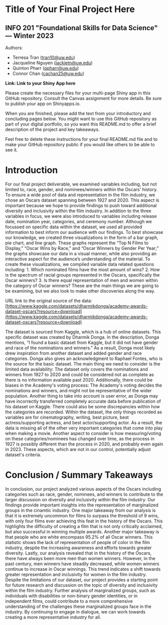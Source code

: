# Title of Your Final Project Here 
## INFO 201 "Foundational Skills for Data Science" — Winter 2023

Authors:
- Terresa Tran (tran10@uw.edu)
- Jacqueline Nguyen (jackietn@uw.edu)
- Quinton Pharr (qpharr@uw.edu)
- Connor Chan (cachan25@uw.edu)

**Link: Link to your Shiny App here**

Please create the necessary files for your multi-page Shiny app in this GitHub repository. Consult the Canvas assignment for more details. Be sure to publish your app on Shinyapps.io.

When you are finished, please add the text from your introductory and concluding pages below. You might want to use this GitHub repository as part of your digital portfolio, so you want this README.md to offer a brief description of the project and key takeaways.

Feel free to delete these instructions for your final README.md file and to make your GitHub repository public if you would like others to be able to see it. 

# Introduction
For our final project deliverable, we examined variables including, but not limited to, race, gender, and nominees/winners within the Oscars' history. To ensure a wide pool of data and representation in the film industry, we chose an Oscars dataset spanning between 1927 and 2020. This aspect is important because we hope to provide findings to push toward additional diversity and inclusivity within the film industry. In addition to the three variables in focus, we were also introduced to variables including release date, nomination year, categories, and ceremony number. Although we focussed on specific data within the dataset, we used all provided information to best inform our audience with our findings.
To best showcase our knowledge, we created three visualizations in the form of a bar graph, pie chart, and line graph. These graphs represent the “Top N Films to Display,” “Oscar Wins by Race,” and “Oscar Winners by Gender Per Year;” the graphs showcase our data in a visual manner, while also providing an interactive aspect for the audience’s understanding of the material.
To create these visualizations, we compiled variable data related questions including: 1. Which nominated films have the most amount of wins? 2. How is the spectrum of racial groups represented in the Oscars, specifically the Oscar winners? 3. Is there equal representation of men and women within the category of Oscar winners? These are the main things we are going to be examining, but we also look to make other discoveries along the way.

URL link to the original source of the data:
[https://www.kaggle.com/datasets/dharmikdonga/academy-awards-dataset-oscars?resource=download](https://www.kaggle.com/datasets/dharmikdonga/academy-awards-dataset-oscars?resource=download)

The dataset is sourced from Kaggle, which is a hub of online datasets. This specific dataset was created by Dharmik Donga. In the description, Donga mentions, “I found a basic dataset from Kaggle, but it did not have gender and race of the nominations and winners.” As a result, Donga most likely drew inspiration from another dataset and added gender and race categories. Donga also gives an acknowledgment to Raphael Fontes, who is the source for the basic dataset.
The main thing we need to consider is the limited data availability: The dataset only covers the nominations and winners from 1927 to 2020 and could be considered not as complete as there is no information available past 2020. Additionally, there could be biases in the Academy's voting process: The Academy's voting decides the nominations and winners, and might not be representative of the wider population. Another thing to take into account is user error, as Donga may have incorrectly transferred completely accurate data before publication of his dataset on Kaggle.
There could also be some discrepancies within how the categories are recorded. Within the dataset, the only things recorded as variables are for cinematography, writing, best picture, best actress/supporting actress, and best actor/supporting actor. As a result, the data is missing all of the other very important categories that come into play when making a movie. Another aspect to consider is how measuring/voting on these categories/nominees has changed over time, as the process in 1927 is possibly different than the process in 2020, and probably even again in 2023. These aspects, which are not in our control, potentially adjust dataset's criteria.

# Conclusion / Summary Takeaways
In conclusion, our project analyzed various aspects of the Oscars including categories such as race, gender, nominees, and winners to contribute to the larger discussion on diversity and inclusivity within the film industry. Our findings provide important insights into the representation of marginalized groups in the cinamtic industry.
One major takeaway from our analysis is that it is extremely uncommon for films to surpass the threshold of 9 wins, with only four films ever achieving this feat in the history of the Oscars. This highlights the difficulty of creating a film that is not only critically acclaimed, but also successful in winning multiple awards.
Another major takeaway is that people who are white encompass 95.2% of all Oscar winners. This statistic shows the lack of representation of people of color in the film industry, despite the increasing awareness and efforts towards greater diversity.
Lastly, our analysis revealed that in the history of the Oscars, there have always been more men than women winners. However, in the past century, men winners have steadily decreased, while women winners continue to increase in Oscar winnings. This trend indicates a shift towards greater representation and inclusivity for women in the film industry.
Despite the limitations of our dataset, our project provides a starting point for future research and discussion on the topic of diversity and inclusivity within the film industry. Further analysis of marginalized groups, such as individuals with disabilities or non-binary gender identities, or in independent films, could contribute to a more comprehensive understanding of the challenges these marginalized groups face in the industry. By continuing to engage in dialogue, we can work towards creating a more representative industry for all.

